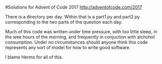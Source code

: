#Solutions for Advent of Code 2017
http://adventofcode.com/2017

There is a directory per day. Within that is a part1.py and part2.py corresponding to the two parts of the question each day.

Much of this code was written under time pressure, with too little sleep, in the wee hours of the morning, and frequently in conjuction with alchohol consumption. Under no circumstances should anyone think this code represents any sort of model for how to write good software.

I blame Herms for all of this.